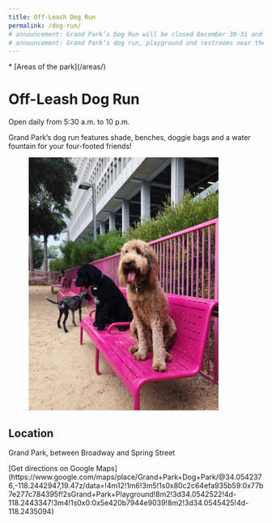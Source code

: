 ```yaml
---
title: Off-Leash Dog Run
permalink: /dog-run/
# announcement: Grand Park’s Dog Run will be closed December 30-31 and the morning of January 1, for the [N.Y.E.L.A.](https://grandparkla.org/event/new-years-eve-la/) event. It will reopen at 2pm on January 1. Deepest apologies for the inconvenience.
# announcement: Grand Park’s dog run, playground and restrooms near the Event Lawn (by Spring St.) will be closed at 2 pm on **Saturday, June 1st** for the [Paradise in the Park](/events/2019/06/01/paridise-in-the-park/) event. All amenities reopen on Sunday, June 2nd by 8 am.
---
```


<nav markdown="1">
* [Areas of the park](/areas/)
</nav>

# Off-Leash Dog Run

Open daily from 5:30 a.m. to 10 p.m.

<p style="grid-column-start: 2" markdown="1">
Grand Park’s dog run features shade, benches, doggie bags and a water fountain for your four-footed friends!
</p>

<figure>
  <img src="/uploads/areas/dog-run.jpg" alt="Dog Run" height="500" />
</figure>

## Location

Grand Park, between Broadway and Spring Street

<p class="action" markdown="1">
[Get directions on Google Maps](https://www.google.com/maps/place/Grand+Park+Dog+Park/@34.0542376,-118.2442947,19.47z/data=!4m12!1m6!3m5!1s0x80c2c64efa935b59:0x77b7e277c784395f!2sGrand+Park+Playground!8m2!3d34.0542522!4d-118.2443347!3m4!1s0x0:0x5e420b7944e9039!8m2!3d34.0545425!4d-118.2435094)
</p>
